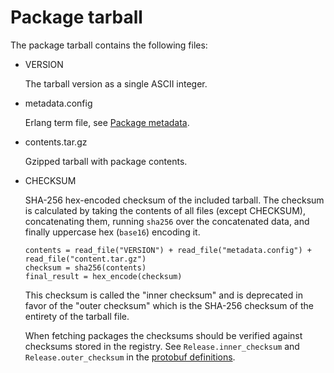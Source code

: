 # Package tarball

The package tarball contains the following files:

  * VERSION

    The tarball version as a single ASCII integer.

  * metadata.config

    Erlang term file, see [Package metadata](https://github.com/hexpm/specifications/blob/master/package_metadata.md).

  * contents.tar.gz

    Gzipped tarball with package contents.

  * CHECKSUM

    SHA-256 hex-encoded checksum of the included tarball. The checksum is calculated by taking the contents of all files (except CHECKSUM), concatenating them, running `sha256` over the concatenated data, and finally uppercase hex (`base16`) encoding it.

        contents = read_file("VERSION") + read_file("metadata.config") + read_file("content.tar.gz")
        checksum = sha256(contents)
        final_result = hex_encode(checksum)

    This checksum is called the "inner checksum" and is deprecated in favor of the "outer checksum" which is the SHA-256 checksum of the entirety of the tarball file.

    When fetching packages the checksums should be verified against checksums stored in the registry. See `Release.inner_checksum` and `Release.outer_checksum` in the [protobuf definitions](registry/package.proto).
